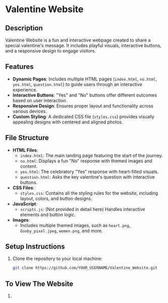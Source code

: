 # Valentine Website

## Description
Valentine Website is a fun and interactive webpage created to share a special valentine's message. It includes playful visuals, interactive buttons, and a responsive design to engage visitors.

## Features
- **Dynamic Pages**: Includes multiple HTML pages (`index.html`, `no.html`, `yes.html`, `question.html`) to guide users through an interactive experience.
- **Interactive Buttons**: "Yes" and "No" buttons offer different outcomes based on user interaction.
- **Responsive Design**: Ensures proper layout and functionality across various devices.
- **Custom Styling**: A dedicated CSS file (`styles.css`) provides visually appealing designs with centered and aligned photos.

## File Structure
- **HTML Files**:
  - `index.html`: The main landing page featuring the start of the journey.
  - `no.html`: Displays a fun "No" response with themed images and content.
  - `yes.html`: The celebratory "Yes" response with heart-filled visuals.
  - `question.html`: Asks the key valentine's question with interactive buttons.
- **CSS Files**:
  - `styles.css`: Contains all the styling rules for the website, including layout, colors, and button designs.
- **JavaScript**:
  - `scripts.js`: (Not provided in detail here) Handles interactive elements and button logic.
- **Images**:
  - Includes multiple themed images, such as `heart.png`, `Gooby_pixel.jpeg`, `women.png`, and more.

## Setup Instructions
1. Clone the repository to your local machine:
   ```bash
   git clone https://github.com/YOUR_USERNAME/Valentine_Website.git

## To View The Website
1. 
